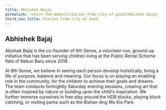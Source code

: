 ```yaml
---
title: Abhishek Bajaj
permalink: /share-the-moment/stories-from-city-of-good/ahbishek-bajaj
third_nav_title: Stories From City of Good
---
```



## Abhishek Bajaj

Abishek Bajaj is the co-founder of 6th Sense, a volunteer-run, ground-up initiative that has been serving children living at the Public Rental Scheme flats of Kebun Baru since 2019. 

At 6th Sense, we believe in seeing each person develop holistically, living a life of purpose, balance and meaning. Our focus is on playing an enabling role in the community, for the children to achieve their goals and dreams. The team conducts fortnightly Saturday evening sessions, creating art that is often inspired by nature or building upon the child's inspiration. We further immerse ourselves in free play around the HDB blocks, playing block catching, or visiting parks such as the Bishan-Ang Mo Kio Park.
